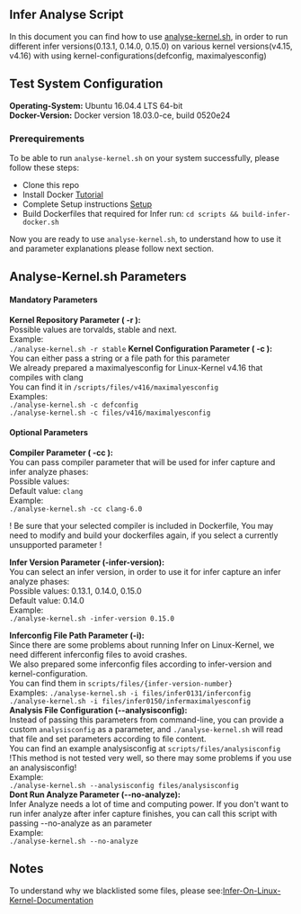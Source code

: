 ## Infer Analyse Script ##
In this document you can find how to use [analyse-kernel.sh](../scripts/analyse-kernel.sh), in order to run different infer versions(0.13.1, 0.14.0, 0.15.0) on various kernel versions(v4.15, v4.16) with using kernel-configurations(defconfig, maximalyesconfig)  

## Test System Configuration ##
**Operating-System:** Ubuntu 16.04.4 LTS 64-bit  
**Docker-Version:** Docker version 18.03.0-ce, build 0520e24
### Prerequirements ###
To be able to run ```analyse-kernel.sh``` on your system successfully, please follow these steps:
- Clone this repo  
- Install Docker [Tutorial](https://www.digitalocean.com/community/tutorials/how-to-install-and-use-docker-on-ubuntu-16-04)  
- Complete Setup instructions [Setup](Setup.md)  
- Build Dockerfiles that required for Infer run: ```cd scripts && build-infer-docker.sh```  

Now you are ready to use ```analyse-kernel.sh```, to understand how to use it and parameter explanations please follow next section.  


## Analyse-Kernel.sh Parameters ##
#### Mandatory Parameters ####
**Kernel Repository Parameter ( -r ):**  
Possible values are torvalds, stable and next.  
Example:  
```./analyse-kernel.sh -r stable```
**Kernel Configuration Parameter ( -c ):**   
You can either pass a string or a file path for this parameter  
We already prepared a maximalyesconfig for Linux-Kernel v4.16 that compiles with clang  
You can find it in ```/scripts/files/v416/maximalyesconfig```  
Examples:  
```./analyse-kernel.sh -c defconfig```  
```./analyse-kernel.sh -c files/v416/maximalyesconfig```  

#### Optional Parameters ####

**Compiler Parameter ( -cc ):**  
You can pass compiler parameter that will be used for infer capture and infer analyze phases:  
Possible values:  
Default value: ```clang```  
Example:  
```./analyse-kernel.sh -cc clang-6.0```  

! Be sure that your selected compiler is included in Dockerfile, You may need to modify and build your dockerfiles again, if you select a currently unsupported parameter !  

**Infer Version Parameter (-infer-version):**  
You can select an infer version, in order to use it for infer capture an infer analyze phases:  
Possible values: 0.13.1, 0.14.0, 0.15.0  
Default value: 0.14.0  
Example:  
```./analyse-kernel.sh -infer-version 0.15.0```  

**Inferconfig File Path Parameter (-i):**  
Since there are some problems about running Infer on Linux-Kernel, we need different inferconfig files to avoid crashes.  
We also prepared some inferconfig files according to infer-version and kernel-configuration.  
You can find them in ```scripts/files/{infer-version-number}```  
Examples:
```./analyse-kernel.sh -i files/infer0131/inferconfig```  
```./analyse-kernel.sh -i files/infer0150/infermaximalyesconfig```  
**Analysis File Configuration (--analysisconfig):**  
Instead of passing this parameters from command-line, you can provide a custom ```analysisconfig``` as a parameter, and ```./analyse-kernel.sh``` will read that file and set parameters according to file content.  
You can find an example analysisconfig at ```scripts/files/analysisconfig```  
!This method is not tested very well, so there may some problems if you use an analysisconfig!  
Example:  
```./analyse-kernel.sh --analysisconfig files/analysisconfig```  
**Dont Run Analyze Parameter (--no-analyze):**  
Infer Analyze needs a lot of time and computing power. If you don't want to run infer analyze after infer capture finishes, you can call this script with passing --no-analyze as an parameter  
Example:  
```./analyse-kernel.sh --no-analyze```  

## Notes ##
To understand why we blacklisted some files, please see:[Infer-On-Linux-Kernel-Documentation](InferOnLinuxKernel.md)  





